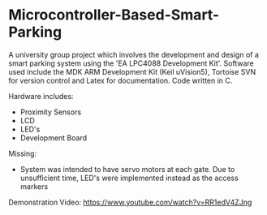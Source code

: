 # Microcontroller-Based-Smart-Parking
A university group project which involves the development and design of a smart parking system using the 'EA LPC4088 Development Kit'.  Software used include the MDK ARM Development Kit (Keil uVision5), Tortoise SVN for version control and Latex for documentation. Code written in C.

Hardware includes:
- Proximity Sensors
- LCD
- LED's
- Development Board

Missing:
- System was intended to have servo motors at each gate. Due to unsufficient time, LED's were implemented instead as the access markers

Demonstration Video: https://www.youtube.com/watch?v=RR1edV4ZJng
